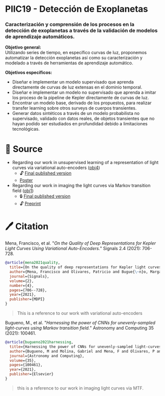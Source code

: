 # PIIC19 - Detección de Exoplanetas

### Caracterización y comprensión de los procesos en la detección de exoplanetas a través de la validación de modelos de aprendizaje automáticos. 

**Objetivo general:**  
Utilizando series de tiempo, en específico curvas de luz, proponemos automatizar la detección exoplanetas así como su caracterización y modelado a través de herramientas de aprendizaje automático.

**Objetivos específicos:**
* Diseñar e implementar un modelo supervisado que aprenda directamente de curvas de luz extensas en el dominio temporal.  
* Diseñar e implementar un modelo no supervisado que aprenda a imitar los proceso de la pipeline de Kepler directamente de curvas de luz.  
* Encontrar un modelo base, derivado de los propuestos, para realizar transfer learning sobre otros surveys de cuerpos transientes.  
* Generar datos sintéticos a través de un modelo probabilista no supervisado, validado con datos reales, de objetos transientes que no hayan podido ser estudiados en profundidad debido a limitaciones tecnológicas.


# :scroll: Source

* Regarding our work in unsupervised learning of a representation of light curves via variational auto-encoders ([obj4](/obj4))
  * :unlock: [Final published version](https://www.mdpi.com/2624-6120/2/4/42)
  * [Poster](https://github.com/fmenat/fmenat/blob/main/posters/2020_VAE.pdf)
* Regarding our work in imaging the light curves via Markov transition field ([obj1](obj1))
  * :lock: [Final published version](https://doi.org/10.1016/j.ascom.2021.100461)
  * :unlock: [Preprint](https://www.researchgate.net/publication/350163853_Harnessing_the_power_of_CNNs_for_unevenly-sampled_light-curves_using_Markov_Transition_Field)
  

# 🖊️ Citation

Mena, Francisco, et al. "*On the Quality of Deep Representations for Kepler Light Curves Using Variational Auto-Encoders.*" Signals 2.4 (2021): 706-728.
```bibtex
@article{mena2021quality,
  title={On the quality of deep representations for Kepler light curves using variational auto-encoders},
  author={Mena, Francisco and Olivares, Patricio and Bugue{\~n}o, Margarita and Molina, Gabriel and Araya, Mauricio},
  journal={Signals},
  volume={2},
  number={4},
  pages={706--728},
  year={2021},
  publisher={MDPI}
}
```
> This is a reference to our work with variational auto-encoders

Bugueno, M., et al. "*Harnessing the power of CNNs for unevenly-sampled light-curves using Markov transition field.*" Astronomy and Computing 35 (2021): 100461.
```bibtex
@article{bugueno2021harnessing,
  title={Harnessing the power of CNNs for unevenly-sampled light-curves using Markov transition field},
  author={Bugueno, M and Molina, Gabriel and Mena, F and Olivares, P and Araya, Mauricio},
  journal={Astronomy and Computing},
  volume={35},
  pages={100461},
  year={2021},
  publisher={Elsevier}
}
```
> this is a reference to our work in imaging light curves via MTF.
